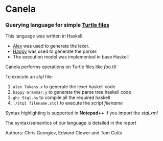 # Canela

### Querying language for simple [Turtle files](https://www.w3.org/TR/turtle/)

This language was written in Haskell.
- [Alex](https://haskell-alex.readthedocs.io/en/latest/) was used to generate the lexer.
- [Happy](https://haskell-happy.readthedocs.io/en/latest/) was used to generate the parser.
- The execution model was implemented in base Haskell

Canela performs operations on Turtle files like *foo.ttl* 

To execute an *stql* file:

1. `alex Tokens.x` to generate the lexer haskell code 
2. `happy Grammar.y` to generate the parse tree haskell code
3. `ghc Stql.hs` to compile all the required haskell 
4. `./Stql filename.stql` to execute the script *filename*

Syntax highlighting is supported in **Notepad++** if you import the *stql.xml*

The syntax/semantics of our language is detailed in the report

Authors: Chris Georgiev, Edward Clewer and Tom Cutts
